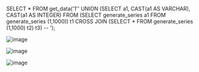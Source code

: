 SELECT * FROM get_data('1'' UNION
(SELECT a1, CAST(a1 AS VARCHAR), CAST(a1 AS INTEGER)
FROM (SELECT generate_series a1 FROM generate_series (1,1000)) t1
CROSS JOIN (SELECT * FROM generate_series (1,1000) t2) t3) -- ');

![image](https://user-images.githubusercontent.com/56130345/206293279-c6e9e0a2-47fc-4d57-80f1-1708cfed0db5.png)

![image](https://user-images.githubusercontent.com/56130345/206293520-dc04571a-a69c-44ba-9f3c-7be8d1d7cf94.png)

![image](https://user-images.githubusercontent.com/56130345/206293554-fe076cc6-f67c-435c-931c-8adb572075e8.png)
